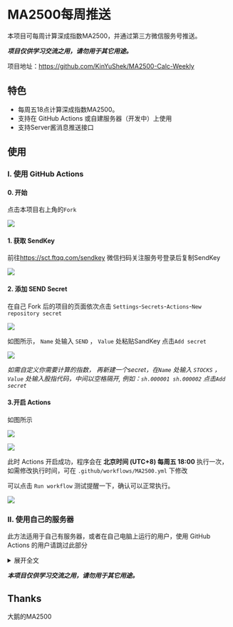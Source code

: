# MA2500每周推送
本项目可每周计算深成指数MA2500，并通过第三方微信服务号推送。

***项目仅供学习交流之用，请勿用于其它用途。***

项目地址：<https://github.com/KinYuShek/MA2500-Calc-Weekly>
## 特色
- 每周五18点计算深成指数MA2500。
- 支持在 GitHub Actions 或自建服务器（开发中）上使用
- 支持Server酱消息推送接口

## 使用

### I. 使用 GitHub Actions 
#### 0. 开始
点击本项目右上角的`Fork`

![](./img/readme-1.png)

#### 1. 获取 SendKey
前往<https://sct.ftqq.com/sendkey>
微信扫码关注服务号登录后复制SendKey

![](./img/readme-2.1.png)

#### 2. 添加 SEND Secret
在自己 Fork 后的项目的页面依次点击 `Settings`-`Secrets`-`Actions`-`New repository secret`

![](./img/readme-3.1.png)

如图所示， `Name` 处输入 `SEND` ， `Value` 处粘贴SandKey
点击`Add secret`

![](./img/readme-4.png)

*如需自定义你需要计算的指数， 再新建一个secret，在`Name` 处输入 `STOCKS` ， `Value` 处输入股指代码，中间以空格隔开, 例如：`sh.000001 sh.000002`
点击`Add secret`*

#### 3.开启 Actions
如图所示

![](./img/readme-5.png)

![](./img/readme-6.png)

此时 Actions 开启成功，程序会在 **北京时间 (UTC+8) 每周五 18:00** 执行一次，如需修改执行时间，可在 `.github/workflows/MA2500.yml` 下修改

可以点击 `Run workflow` 测试提醒一下，确认可以正常执行。

![](./img/readme-7.png)


### II. 使用自己的服务器
此方法适用于自己有服务器，或者在自己电脑上运行的用户，使用 GitHub Actions 的用户请跳过此部分

<details>
<summary>
展开全文
</summary>

开发中，详细信息请查看`server`分支

</details>

***本项目仅供学习交流之用，请勿用于其它用途。***

## Thanks
大鹅的MA2500
